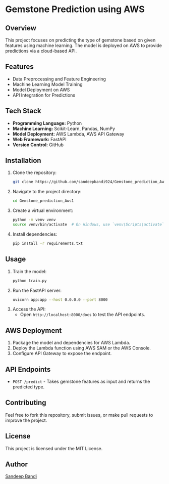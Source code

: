 # Gemstone Prediction using AWS

## Overview
This project focuses on predicting the type of gemstone based on given features using machine learning. The model is deployed on AWS to provide predictions via a cloud-based API.

## Features
- Data Preprocessing and Feature Engineering
- Machine Learning Model Training
- Model Deployment on AWS
- API Integration for Predictions

## Tech Stack
- **Programming Language:** Python
- **Machine Learning:** Scikit-Learn, Pandas, NumPy
- **Model Deployment:** AWS Lambda, AWS API Gateway
- **Web Framework:** FastAPI
- **Version Control:** GitHub

## Installation
1. Clone the repository:
   ```sh
   git clone https://github.com/sandeepbandi924/Gemstone_prediction_Aws1.git
   ```
2. Navigate to the project directory:
   ```sh
   cd Gemstone_prediction_Aws1
   ```
3. Create a virtual environment:
   ```sh
   python -m venv venv
   source venv/bin/activate  # On Windows, use `venv\Scripts\activate`
   ```
4. Install dependencies:
   ```sh
   pip install -r requirements.txt
   ```

## Usage
1. Train the model:
   ```sh
   python train.py
   ```
2. Run the FastAPI server:
   ```sh
   uvicorn app:app --host 0.0.0.0 --port 8000
   ```
3. Access the API:
   - Open `http://localhost:8000/docs` to test the API endpoints.

## AWS Deployment
1. Package the model and dependencies for AWS Lambda.
2. Deploy the Lambda function using AWS SAM or the AWS Console.
3. Configure API Gateway to expose the endpoint.

## API Endpoints
- `POST /predict` - Takes gemstone features as input and returns the predicted type.

## Contributing
Feel free to fork this repository, submit issues, or make pull requests to improve the project.

## License
This project is licensed under the MIT License.

## Author
[Sandeep Bandi](https://github.com/sandeepbandi924)

